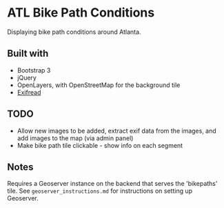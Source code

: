 # ATL Bike Path Conditions

Displaying bike path conditions around Atlanta.

## Built with
* Bootstrap 3
* jQuery
* OpenLayers, with OpenStreetMap for the background tile
* [Exifread](https://pypi.python.org/pypi/ExifRead)

## TODO
* Allow new images to be added, extract exif data from the images, and add images to the map (via admin panel)
* Make bike path tile clickable - show info on each segment

## Notes
Requires a Geoserver instance on the backend that serves the 'bikepaths' tile. See `geoserver_instructions.md` for instructions on setting up Geoserver.